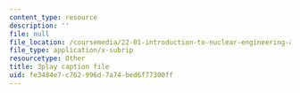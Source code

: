 ```yaml
---
content_type: resource
description: ''
file: null
file_location: /coursemedia/22-01-introduction-to-nuclear-engineering-and-ionizing-radiation-fall-2016/fe3484e7c762996d7a74bed6f77300ff_nAtTW8ZW33s.srt
file_type: application/x-subrip
resourcetype: Other
title: 3play caption file
uid: fe3484e7-c762-996d-7a74-bed6f77300ff
---
```

